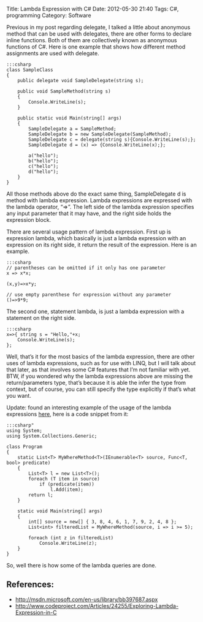 Title: Lambda Expression with C#
Date: 2012-05-30 21:40
Tags: C#, programming
Category: Software

Previous in my post regarding delegate, I talked a little about
anonymous method that can be used with delegates, there are other forms
to declare inline functions. Both of them are collectively known as
anonymous functions of C#. Here is one example that shows how different
method assignments are used with delegate.

    :::csharp
    class SampleClass
    {
        public delegate void SampleDelegate(string s);

        public void SampleMethod(string s)
        {
            Console.WriteLine(s);
        }

        public static void Main(string[] args)
        {
            SampleDelegate a = SampleMethod;
            SampleDelegate b = new SampleDelegate(SampleMethod);
            SampleDelegate c = delegate(string s){Console.WriteLine(s);};
            SampleDelegate d = (x) => {Console.WriteLine(x);};

            a("hello");
            b("hello");
            c("hello");
            d("hello");
        }
    }

All those methods above do the exact same thing, SampleDelegate d is
method with lambda expression. Lambda expressions are expressed with the
lambda operator, “=>”. The left side of the lambda expression specifies
any input parameter that it may have, and the right side holds the
expression block.

There are several usage pattern of lambda expression. First up is
expression lambda, which basically is just a lambda expression with an
expression on its right side, it return the result of the expression.
Here is an example.

    :::csharp
    // parentheses can be omitted if it only has one parameter
    x => x*x;

    (x,y)=>x*y;

    // use empty parenthese for expression without any parameter
    ()=>9*9;

The second one, statement lambda, is just a lambda expression with a
statement on the right side.

    :::csharp
    x=>{ string s = "Hello,"+x;
        Console.WriteLine(s);
    };

Well, that’s it for the most basics of the lambda expression, there are
other uses of lambda expressions, such as for use with LINQ, but I will
talk about that later, as that involves some C# features that I’m not
familiar with yet. BTW, if you wondered why the lambda expressions above
are missing the return/parameters type, that’s because it is able the
infer the type from context, but of course, you can still specify the
type explicitly if that’s what you want.

Update: found an interesting example of the usage of the lambda
expressions [here][l1], here is a code snippet from it:

    :::csharp"
    using System;
    using System.Collections.Generic;

    class Program
    {
        static List<T> MyWhereMethod<T>(IEnumerable<T> source, Func<T, bool> predicate)
        {
            List<T> l = new List<T>();
            foreach (T item in source)
                if (predicate(item))
                    l.Add(item);
            return l;
        }

        static void Main(string[] args)
        {
            int[] source = new[] { 3, 8, 4, 6, 1, 7, 9, 2, 4, 8 };
            List<int> filteredList = MyWhereMethod(source, i => i >= 5);

            foreach (int z in filteredList)
                Console.WriteLine(z);
        }
    }

So, well there is how some of the lambda queries are done.


## References:
* <http://msdn.microsoft.com/en-us/library/bb397687.aspx>
* <http://www.codeproject.com/Articles/24255/Exploring-Lambda-Expression-in-C>

[l1]:http://blogs.msdn.com/b/ericwhite/archive/2006/10/03/lambda-expressions.aspx
